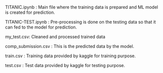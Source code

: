 TITANIC.ipynb : Main file where the training data is prepared and ML model is created for prediction.

TITANIC-TEST.ipynb : Pre-processing is done on the testing data so that it can fed to the model for prediction.

my_test.csv: Cleaned and processed trained data

comp_submission.csv : This is the predicted data by the model.

train.csv : Training data provided by kaggle for training purpose.

test.csv : Test data provided by kaggle for testing purpose.
